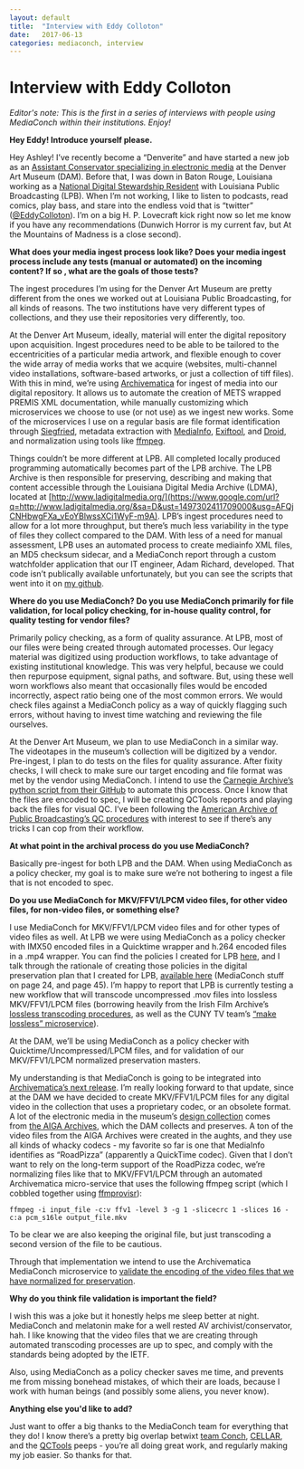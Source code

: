 ```yaml
---
layout: default
title:  "Interview with Eddy Colloton"
date:   2017-06-13
categories: mediaconch, interview
---
```


# Interview with Eddy Colloton

*Editor's note: This is the first in a series of interviews with people using MediaConch within their institutions. Enjoy!*


**Hey Eddy! Introduce yourself please.**

Hey Ashley! I’ve recently become a “Denverite” and have started a new job as an [Assistant Conservator specializing in electronic media](https://www.google.com/url?q=http://www.kunc.org/post/built-past-floppy-disk-and-vhs-art-need-creative-conservation&sa=D&ust=1497302411695000&usg=AFQjCNEd4gxsXMGMqdLlhnkyQ3U_cuCpug) at the Denver Art Museum (DAM). Before that, I was down in Baton Rouge, Louisiana working as a [National Digital Stewardship Resident](https://www.google.com/url?q=https://ndsr.americanarchive.org/&sa=D&ust=1497302411696000&usg=AFQjCNFAxhriwjXWqTbSm04mdYPhmQx3aA) with Louisiana Public Broadcasting (LPB). When I’m not working, I like to listen to podcasts, read comics, play bass, and stare into the endless void that is “twitter” ([@EddyColloton](https://twitter.com/EddyColloton)). I’m on a big H. P. Lovecraft kick right now so let me know if you have any recommendations (Dunwich Horror is my current fav, but At the Mountains of Madness is a close second).


**What does your media ingest process look like? Does your media ingest process include any tests (manual or automated) on the incoming content? If so , what are the goals of those tests?**

The ingest procedures I’m using for the Denver Art Museum are pretty different from the ones we worked out at Louisiana Public Broadcasting, for all kinds of reasons. The two institutions have very different types of collections, and they use their repositories very differently, too.

At the Denver Art Museum, ideally, material will enter the digital repository upon acquisition. Ingest procedures need to be able to be tailored to the eccentricities of a particular media artwork, and flexible enough to cover the wide array of media works that we acquire (websites, multi-channel video installations, software-based artworks, or just a collection of tiff files). With this in mind, we’re using [Archivematica](https://www.google.com/url?q=https://www.archivematica.org/en/&sa=D&ust=1497302411701000&usg=AFQjCNGiYD7IxXFq_vJwvx1v9OhMyEjDsQ) for ingest of media into our digital repository. It allows us to automate the creation of METS wrapped PREMIS XML documentation, while manually customizing which microservices we choose to use (or not use) as we ingest new works. Some of the microservices I use on a regular basis are file format identification through [Siegfried](https://www.google.com/url?q=http://www.itforarchivists.com/siegfried&sa=D&ust=1497302411703000&usg=AFQjCNFls8VIadFVVfzr7aMZO4wnAxp8KQ), metadata extraction with [MediaInfo](https://www.google.com/url?q=https://mediaarea.net/ru/mediainfo&sa=D&ust=1497302411704000&usg=AFQjCNE2WXrMudOm6zPEugJ8iAiqmrqCtQ), [Exiftool](https://www.google.com/url?q=http://www.sno.phy.queensu.ca/~phil/exiftool/&sa=D&ust=1497302411705000&usg=AFQjCNGQvM_KgEjvGZxJSdFCmY6FQEWBFA), and [Droid](https://www.google.com/url?q=http://www.dcc.ac.uk/resources/external/droid&sa=D&ust=1497302411706000&usg=AFQjCNGX3FGken7O5d-JRMZ9EnANE6DGCw), and normalization using tools like [ffmpeg](https://www.google.com/url?q=https://ffmpeg.org/&sa=D&ust=1497302411707000&usg=AFQjCNEb6U7fL221fOQdmYIQ7KkZAROX3Q).

Things couldn’t be more different at LPB. All completed locally produced programming automatically becomes part of the LPB archive. The LPB Archive is then responsible for preserving, describing and making that content accessible through the Louisiana Digital Media Archive (LDMA), located at [http://www.ladigitalmedia.org/](https://www.google.com/url?q=http://www.ladigitalmedia.org/&sa=D&ust=1497302411709000&usg=AFQjCNHbwgFXa_vEoYBlwssXCi1WyF-m9A). LPB’s ingest procedures need to allow for a lot more throughput, but there’s much less variability in the type of files they collect compared to the DAM. With less of a need for manual assessment, LPB uses an automated process to create mediainfo XML files, an MD5 checksum sidecar, and a MediaConch report through a custom watchfolder application that our IT engineer, Adam Richard, developed. That code isn’t publically available unfortunately, but you can see the scripts that went into it on [my github](https://www.google.com/url?q=https://github.com/eddycolloton/LPB_ArchiveProcesses&sa=D&ust=1497302411710000&usg=AFQjCNFHpD6_n8dWf5Gicn-w0iqKZEwWFQ).


**Where do you use MediaConch? Do you use MediaConch primarily for file validation, for local policy checking, for in-house quality control, for quality testing for vendor files?**

Primarily policy checking, as a form of quality assurance. At LPB, most of our files were being created through automated processes. Our legacy material was digitized using production workflows, to take advantage of existing institutional knowledge. This was very helpful, because we could then repurpose equipment, signal paths, and software. But, using these well worn workflows also meant that occasionally files would be encoded incorrectly, aspect ratio being one of the most common errors. We would check files against a MediaConch policy as a way of quickly flagging such errors, without having to invest time watching and reviewing the file ourselves.

At the Denver Art Museum, we plan to use MediaConch in a similar way. The videotapes in the museum’s collection will be digitized by a vendor. Pre-ingest, I plan to do tests on the files for quality assurance. After fixity checks, I will check to make sure our target encoding and file format was met by the vendor using MediaConch. I intend to use the [Carnegie Archive’s python script from their GitHub](https://www.google.com/url?q=https://github.com/CarnegieHall/quality-control/blob/master/mediaconch/mediaconch-xmlreport-summary.py&sa=D&ust=1497302411714000&usg=AFQjCNGNBDXo2efUjLy6ztfFzk-hz3bIgQ) to automate this process. Once I know that the files are encoded to spec, I will be creating QCTools reports and playing back the files for visual QC. I’ve been following the [American Archive of Public Broadcasting’s QC procedures](https://www.google.com/url?q=https://americanarchivepb.wordpress.com/2017/04/12/pbs-newshour-digitization-project-update-ingest-and-digital-preservation-workflows/&sa=D&ust=1497302411715000&usg=AFQjCNEbvjjJMWxL0v4GLuwhRRx9l5EsKw) with interest to see if there’s any tricks I can cop from their workflow.


**At what point in the archival process do you use MediaConch?**


Basically pre-ingest for both LPB and the DAM. When using MediaConch as a policy checker, my goal is to make sure we’re not bothering to ingest a file that is not encoded to spec.

**Do you use MediaConch for MKV/FFV1/LPCM video files, for other video files, for non-video files, or something else?**


I use MediaConch for MKV/FFV1/LPCM video files and for other types of video files as well. At LPB we were using MediaConch as a policy checker with IMX50 encoded files in a Quicktime wrapper and h.264 encoded files in a .mp4 wrapper. You can find the policies I created for LPB [here](https://www.google.com/url?q=https://github.com/eddycolloton/MediaConch&sa=D&ust=1497302411720000&usg=AFQjCNGAbyEM1vzB7hJkVhtTkYVLDqvNEA), and I talk through the rationale of creating those policies in the digital preservation plan that I created for LPB, [available here](https://www.google.com/url?q=https://aapbndsr.files.wordpress.com/2017/03/lpb_digital_preservation_plan_aapb_ndsr.pdf&sa=D&ust=1497302411721000&usg=AFQjCNElVoA6Px0syynhoms4_AdmpOvB1w) (MediaConch stuff on page 24, and page 45). I’m happy to report that LPB is currently testing a new workflow that will transcode uncompressed .mov files into lossless MKV/FFV1/LPCM files (borrowing heavily from the Irish Film Archive’s [lossless transcoding procedures](https://www.google.com/url?q=https://github.com/kieranjol/IFIscripts/blob/master/makeffv1.py&sa=D&ust=1497302411722000&usg=AFQjCNHbDuGNzix5cDWsLOm6m9ccLT1YIA), as well as the CUNY TV team’s [“make lossless” microservice](https://www.google.com/url?q=https://github.com/mediamicroservices/mm/blob/master/makelossless&sa=D&ust=1497302411724000&usg=AFQjCNGC5RRaNQ_h1pnbNukiiKlcY1wDNA)).

At the DAM, we’ll be using MediaConch as a policy checker with Quicktime/Uncompressed/LPCM files, and for validation of our MKV/FFV1/LPCM normalized preservation masters.

My understanding is that MediaConch is going to be integrated into [Archivematica’s next release](https://www.google.com/url?q=https://wiki.archivematica.org/MediaConch_workflow&sa=D&ust=1497302411728000&usg=AFQjCNFRIcrfLP_yKT6oNtDbVgaWflqz7A). I’m really looking forward to that update, since at the DAM we have decided to create MKV/FFV1/LPCM files for any digital video in the collection that uses a proprietary codec, or an obsolete format. A lot of the electronic media in the museum’s [design collection](https://www.google.com/url?q=http://denverartmuseum.org/collections/architecture-design-graphics&sa=D&ust=1497302411729000&usg=AFQjCNHi1BIRCa2vf08SKkJmoxmCX32ARg) comes from [the AIGA Archives](https://www.google.com/url?q=http://designarchives.aiga.org/%23/home&sa=D&ust=1497302411731000&usg=AFQjCNHc2eqfNGphFONluVYYj8ivFAwMPA), which the DAM collects and preserves. A ton of the video files from the AIGA Archives were created in the aughts, and they use all kinds of whacky codecs - my favorite so far is one that MediaInfo identifies as “RoadPizza” (apparently a QuickTime codec). Given that I don’t want to rely on the long-term support of the RoadPizza codec, we’re normalizing files like that to MKV/FFV1/LPCM through an automated Archivematica micro-service that uses the following ffmpeg script (which I cobbled together using [ffmprovisr](https://www.google.com/url?q=https://amiaopensource.github.io/ffmprovisr/&sa=D&ust=1497302411732000&usg=AFQjCNHx6UqnvVMH3B319D-dCYkd6EEYYg)):


`ffmpeg -i input_file -c:v ffv1 -level 3 -g 1 -slicecrc 1 -slices 16 -c:a pcm_s16le output_file.mkv`


To be clear we are also keeping the original file, but just transcoding a second version of the file to be cautious.

Through that implementation we intend to use the Archivematica MediaConch microservice to [validate the encoding of the video files that we have normalized for preservation](https://www.google.com/url?q=https://wiki.archivematica.org/Requirements/MediaConch_integration%23Post-normalization&sa=D&ust=1497302411737000&usg=AFQjCNE6BYrfOcDR5b1z1TItdfwNpShYnQ).


**Why do you think file validation is important the field?**


I wish this was a joke but it honestly helps me sleep better at night. MediaConch and melatonin make for a well rested AV archivist/conservator, hah. I like knowing that the video files that we are creating through automated transcoding processes are up to spec, and comply with the standards being adopted by the IETF.


Also, using MediaConch as a policy checker saves me time, and prevents me from missing bonehead mistakes, of which their are loads, because I work with human beings (and possibly some aliens, you never know).


**Anything else you'd like to add?**


Just want to offer a big thanks to the MediaConch team for everything that they do! I know there’s a pretty big overlap betwixt [team Conch](https://www.google.com/url?q=https://mediaarea.net/MediaConch/team.html&sa=D&ust=1497302411743000&usg=AFQjCNGc9v_uSSu6xXg7-nRvy7idDGMmoA), [CELLAR](https://www.google.com/url?q=https://datatracker.ietf.org/wg/cellar/charter/&sa=D&ust=1497302411744000&usg=AFQjCNFHpwMhQl4Cky0kBwOFNZzsVi8nfQ), and the [QCTools](https://www.google.com/url?q=https://www.bavc.org/preserve-media/preservation-tools/qctools&sa=D&ust=1497302411745000&usg=AFQjCNF063AK_HNeUl-RJh6oqizFIkNapA) peeps - you’re all doing great work, and regularly making my job easier. So thanks for that.
